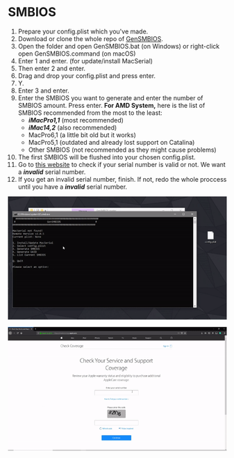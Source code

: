 # SMBIOS

1. Prepare your config.plist which you've made.
2. Download or clone the whole repo of [GenSMBIOS](https://github.com/corpnewt/GenSMBIOS).
3. Open the folder and open GenSMBIOS.bat \(on Windows\) or right-click open GenSMBIOS.command \(on macOS\)
4. Enter 1 and enter. \(for update/install MacSerial\)
5. Then enter 2 and enter.
6. Drag and drop your config.plist and press enter.
7. Y.
8. Enter 3 and enter.
9. Enter the SMBIOS you want to generate and enter the number of SMBIOS amount. Press enter. **For AMD System,** here is the list of SMBIOS recommended from the most to the least: 
    - _**iMacPro1,1**_ \(most recommended\) 
    - _**iMac14,2**_ \(also recommended\)
    - MacPro6,1 \(a little bit old but it works\)
    - MacPro5,1 \(outdated and already lost support on Catalina\)
    - Other SMBIOS \(not recommended as they might cause problems\)
10. The first SMBIOS will be flushed into your chosen config.plist.
11. Go to [this website](https://checkcoverage.apple.com/) to check if your serial number is valid or not. We want a _**invalid**_ serial number.
12. If you get an invalid serial number, finish. If not, redo the whole proccess until you have a _**invalid**_ serial number.

![Steps 1 - 10 \(Generating SMBIOS\)](../../.gitbook/assets/ezgif-5-2d971096ef3a.gif)

![Steps 11 - 12 \(Checking Serial Number\)](../../.gitbook/assets/ezgif-5-776e8fe4f7f4.gif)



